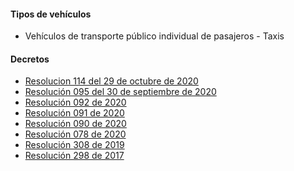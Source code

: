 #### Tipos de vehículos

- Vehículos de transporte público individual de pasajeros - Taxis

#### Decretos

- [Resolucion 114 del 29 de octubre de 2020](https://manizales.gov.co/wp-content/uploads/Resolucion-114-2020-Modifica-Resolucion-095-2020.pdf)
- [Resolución 095 del 30 de septiembre de 2020](https://manizales.gov.co/wp-content/uploads/documentos_tramites_31760-2020_1601503389785_RESOLUCION-095-del-30-de-septiembre-de-2020-MEDIDAS-TRANSPORTE-PUBLICO-AISLAMIENTO-SELECTIVO-MES-DE-OCTUBRE.pdf)
- [Resolución 092 de 2020](https://pyphoy.s3.amazonaws.com/docs/manizales/resolucion-092-de-2020.pdf)
- [Resolución 091 de 2020](https://manizales.gov.co/wp-content/uploads/documentos_tramites_29384-2020_1600199886834_RESOLUCION-091-DE-2020-MODIFICA-LA-RESOLUCION-090-DE-2020-MEDIDAS-DE-TRANSPORTE-PUBLICO.pdf)
- [Resolución 090 de 2020](https://manizales.gov.co/wp-content/uploads/documentos_tramites_29275-2020_1600183997152_Resolucion-090-2020-Prorroga-Vigencia-Resolucion-078-y-se-modifica-parcialmente-un-acto-administrativo-1.pdf)
- [Resolución 078 de 2020](https://manizales.gov.co/wp-content/uploads/documentos_tramites_26957-2020_1598878256204_RESOLUCION-078-DE-2020-Medidas-Transporte-Publico-COVID19-AISLAMIENTO-SELECTIVO.pdf)
- [Resolución 308 de 2019](https://pyphoy.s3.amazonaws.com/docs/manizales/resolucion-308-de-2019.pdf)
- [Resolución 298 de 2017]()
